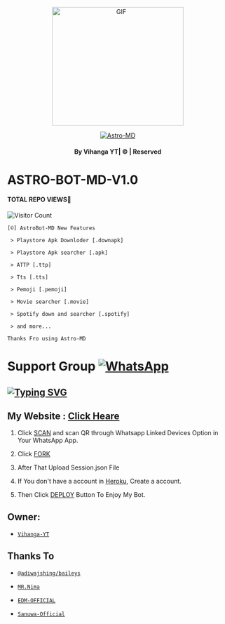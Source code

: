 <div align="center">

  <p align="center">

<img src="https://telegra.ph/file/b8e8a0b9a9e4d8ab0fed0.jpg" alt="GIF" width="300" height="270"/>

</p>

  <p align="center">

<a href="#"><img title="Astro-MD" src="https://img.shields.io/badge/astro-md-green?colorA=%23ff0000&colorB=%23017e40&style=for-the-badge"></a>

</p>

</div>

#### <p align="center">By Vihanga YT| © | Reserved  </br> 

# ASTRO-BOT-MD-V1.0

#### TOTAL REPO VIEWS📍

![Visitor Count](https://profile-counter.glitch.me/terror-boy/count.svg)

    [©] AstroBot-MD New Features

     > Playstore Apk Downloder [.downapk]

     > Playstore Apk searcher [.apk]

     > ATTP [.ttp]

     > Tts [.tts]

     > Pemoji [.pemoji]

     > Movie searcher [.movie]

     > Spotify down and searcher [.spotify]

     > and more...  

   

   ```Thanks Fro using Astro-MD```

   

# Support Group <a href="https://chat.whatsapp.com/JLqwVWcONTkFRRfW89IcR5"><img alt="WhatsApp" src="https://img.shields.io/badge/-Whatsapp%20Group-lightgrey?style=for-the-badge&logo=whatsapp&logoColor=white"/></a>

## [![Typing SVG](https://readme-typing-svg.herokuapp.com?font=Rockstar-ExtraBold&color=F33A6A&lines=WELCOME+TO+Astro+MD+WA+BOT.;CREATED+BY+VIHANGA+YT;BEST+MULTIDEVICE+WA+BOT;THANKS+FOR+VISITING+MY+GIT)](https://git.io/typing-svg)

 </a>

</p>

 ## My Website : [Click Heare](https://sites.google.com/view/vihangabot-md/vihangamd)

1. Click [SCAN](https://astro-qr.astromdqr.repl.co/) and scan QR through Whatsapp Linked Devices Option in Your WhatsApp App.

2. Click [FORK](https://github.com/vihangayt0/Astro-MD/fork)

2. After That Upload Session.json File

3. If You don't have a account in [Heroku](https://signup.heroku.com/), Create a account.

5. Then Click [DEPLOY](https://heroku.com/deploy) Button To Enjoy My Bot.

## Owner:

* [`Vihanga-YT`](https://github.com/vihangayt0)

## Thanks To

* [`@adiwajshing/baileys`](https://github.com/adiwajshing/baileys)

* [`MR.Nima`](https://github.com/DarkMakerofc)

* [`EDM-OFFICIAL`](https://github.com/edm-official)

* [`Sanuwa-Official`](https://github.com/sanuwaofficial)

